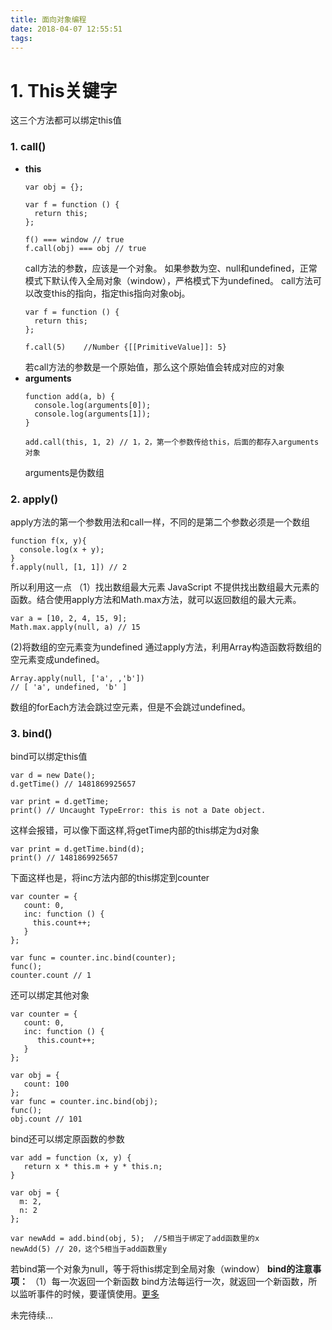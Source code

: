 ```yaml
---
title: 面向对象编程
date: 2018-04-07 12:55:51
tags:
---
```

# 1. This关键字
这三个方法都可以绑定this值
### 1. call()
  - **this**
    ```
    var obj = {};

    var f = function () {
      return this;
    };

    f() === window // true
    f.call(obj) === obj // true
    ```
    call方法的参数，应该是一个对象。
如果参数为空、null和undefined，正常模式下默认传入全局对象（window），严格模式下为undefined。
call方法可以改变this的指向，指定this指向对象obj。
    ```
    var f = function () {
      return this;
    };

    f.call(5)    //Number {[[PrimitiveValue]]: 5}
    ```
    若call方法的参数是一个原始值，那么这个原始值会转成对应的对象
  - **arguments**
    ```
    function add(a, b) {
      console.log(arguments[0]);
      console.log(arguments[1]);
    }

    add.call(this, 1, 2) // 1，2，第一个参数传给this，后面的都存入arguments对象
    ```
    arguments是伪数组

### 2. apply()
apply方法的第一个参数用法和call一样，不同的是第二个参数必须是一个数组
```
function f(x, y){
  console.log(x + y);
}
f.apply(null, [1, 1]) // 2
```
所以利用这一点
（1）找出数组最大元素
JavaScript 不提供找出数组最大元素的函数。结合使用apply方法和Math.max方法，就可以返回数组的最大元素。
```
var a = [10, 2, 4, 15, 9];
Math.max.apply(null, a) // 15
```
 (2)将数组的空元素变为undefined
通过apply方法，利用Array构造函数将数组的空元素变成undefined。
```
Array.apply(null, ['a', ,'b'])  
// [ 'a', undefined, 'b' ]
```
数组的forEach方法会跳过空元素，但是不会跳过undefined。
### 3. bind()
bind可以绑定this值
```
var d = new Date();
d.getTime() // 1481869925657

var print = d.getTime;
print() // Uncaught TypeError: this is not a Date object.
```
这样会报错，可以像下面这样,将getTime内部的this绑定为d对象
```
var print = d.getTime.bind(d);
print() // 1481869925657
```
下面这样也是，将inc方法内部的this绑定到counter
```
var counter = {
   count: 0,
   inc: function () {
     this.count++;
   }
};

var func = counter.inc.bind(counter);
func();
counter.count // 1
```
还可以绑定其他对象
```
var counter = {
   count: 0,
   inc: function () {
      this.count++;
   }
};

var obj = {
   count: 100
};
var func = counter.inc.bind(obj);
func();
obj.count // 101
```
bind还可以绑定原函数的参数
```
var add = function (x, y) {
   return x * this.m + y * this.n;
}

var obj = {
  m: 2,
  n: 2
};

var newAdd = add.bind(obj, 5);  //5相当于绑定了add函数里的x
newAdd(5) // 20，这个5相当于add函数里y
```
若bind第一个对象为null，等于将this绑定到全局对象（window）
**bind的注意事项：**
（1）每一次返回一个新函数
bind方法每运行一次，就返回一个新函数，所以监听事件的时候，要谨慎使用。[更多](http://javascript.ruanyifeng.com/oop/this.html#toc7)


未完待续...